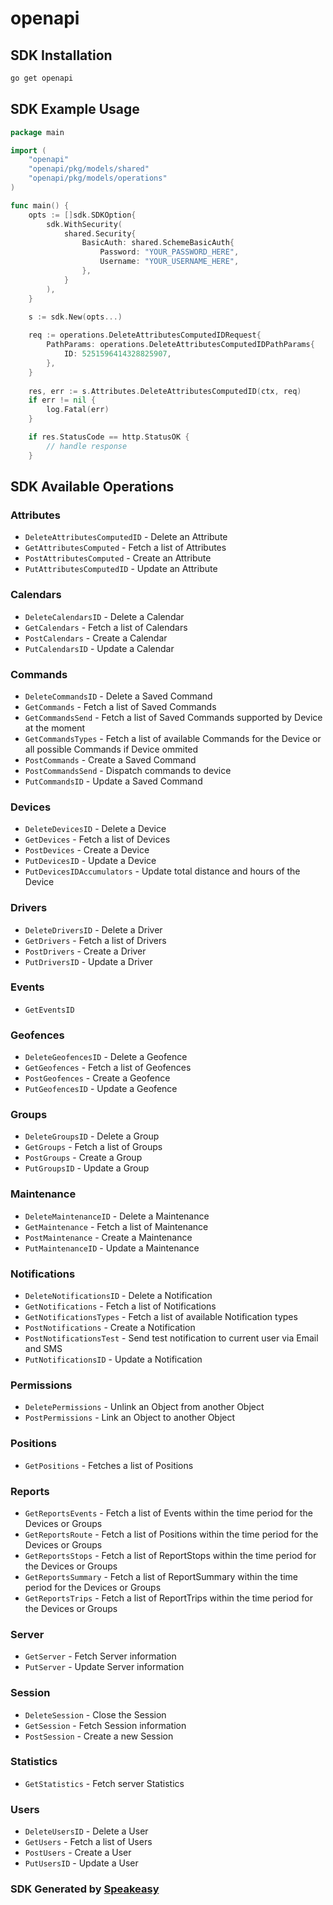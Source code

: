 # openapi

<!-- Start SDK Installation -->
## SDK Installation

```bash
go get openapi
```
<!-- End SDK Installation -->

## SDK Example Usage
<!-- Start SDK Example Usage -->
```go
package main

import (
    "openapi"
    "openapi/pkg/models/shared"
    "openapi/pkg/models/operations"
)

func main() {
    opts := []sdk.SDKOption{
        sdk.WithSecurity(
            shared.Security{
                BasicAuth: shared.SchemeBasicAuth{
                    Password: "YOUR_PASSWORD_HERE",
                    Username: "YOUR_USERNAME_HERE",
                },
            }
        ),
    }

    s := sdk.New(opts...)
    
    req := operations.DeleteAttributesComputedIDRequest{
        PathParams: operations.DeleteAttributesComputedIDPathParams{
            ID: 5251596414328825907,
        },
    }
    
    res, err := s.Attributes.DeleteAttributesComputedID(ctx, req)
    if err != nil {
        log.Fatal(err)
    }

    if res.StatusCode == http.StatusOK {
        // handle response
    }
```
<!-- End SDK Example Usage -->

<!-- Start SDK Available Operations -->
## SDK Available Operations

### Attributes

* `DeleteAttributesComputedID` - Delete an Attribute
* `GetAttributesComputed` - Fetch a list of Attributes
* `PostAttributesComputed` - Create an Attribute
* `PutAttributesComputedID` - Update an Attribute

### Calendars

* `DeleteCalendarsID` - Delete a Calendar
* `GetCalendars` - Fetch a list of Calendars
* `PostCalendars` - Create a Calendar
* `PutCalendarsID` - Update a Calendar

### Commands

* `DeleteCommandsID` - Delete a Saved Command
* `GetCommands` - Fetch a list of Saved Commands
* `GetCommandsSend` - Fetch a list of Saved Commands supported by Device at the moment
* `GetCommandsTypes` - Fetch a list of available Commands for the Device or all possible Commands if Device ommited
* `PostCommands` - Create a Saved Command
* `PostCommandsSend` - Dispatch commands to device
* `PutCommandsID` - Update a Saved Command

### Devices

* `DeleteDevicesID` - Delete a Device
* `GetDevices` - Fetch a list of Devices
* `PostDevices` - Create a Device
* `PutDevicesID` - Update a Device
* `PutDevicesIDAccumulators` - Update total distance and hours of the Device

### Drivers

* `DeleteDriversID` - Delete a Driver
* `GetDrivers` - Fetch a list of Drivers
* `PostDrivers` - Create a Driver
* `PutDriversID` - Update a Driver

### Events

* `GetEventsID`

### Geofences

* `DeleteGeofencesID` - Delete a Geofence
* `GetGeofences` - Fetch a list of Geofences
* `PostGeofences` - Create a Geofence
* `PutGeofencesID` - Update a Geofence

### Groups

* `DeleteGroupsID` - Delete a Group
* `GetGroups` - Fetch a list of Groups
* `PostGroups` - Create a Group
* `PutGroupsID` - Update a Group

### Maintenance

* `DeleteMaintenanceID` - Delete a Maintenance
* `GetMaintenance` - Fetch a list of Maintenance
* `PostMaintenance` - Create a Maintenance
* `PutMaintenanceID` - Update a Maintenance

### Notifications

* `DeleteNotificationsID` - Delete a Notification
* `GetNotifications` - Fetch a list of Notifications
* `GetNotificationsTypes` - Fetch a list of available Notification types
* `PostNotifications` - Create a Notification
* `PostNotificationsTest` - Send test notification to current user via Email and SMS
* `PutNotificationsID` - Update a Notification

### Permissions

* `DeletePermissions` - Unlink an Object from another Object
* `PostPermissions` - Link an Object to another Object

### Positions

* `GetPositions` - Fetches a list of Positions

### Reports

* `GetReportsEvents` - Fetch a list of Events within the time period for the Devices or Groups
* `GetReportsRoute` - Fetch a list of Positions within the time period for the Devices or Groups
* `GetReportsStops` - Fetch a list of ReportStops within the time period for the Devices or Groups
* `GetReportsSummary` - Fetch a list of ReportSummary within the time period for the Devices or Groups
* `GetReportsTrips` - Fetch a list of ReportTrips within the time period for the Devices or Groups

### Server

* `GetServer` - Fetch Server information
* `PutServer` - Update Server information

### Session

* `DeleteSession` - Close the Session
* `GetSession` - Fetch Session information
* `PostSession` - Create a new Session

### Statistics

* `GetStatistics` - Fetch server Statistics

### Users

* `DeleteUsersID` - Delete a User
* `GetUsers` - Fetch a list of Users
* `PostUsers` - Create a User
* `PutUsersID` - Update a User

<!-- End SDK Available Operations -->

### SDK Generated by [Speakeasy](https://docs.speakeasyapi.dev/docs/using-speakeasy/client-sdks)

